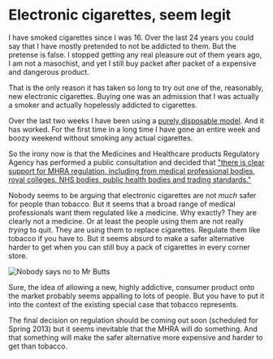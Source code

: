 Electronic cigarettes, seem legit
=================================

I have smoked cigarettes since I was 16. Over the last 24 years you could say 
that I have mostly pretended to not be addicted to them. But the pretense is 
false. I stopped getting any real pleasure out of them years ago, I am not a
masochist, and yet I still buy packet after packet of a expensive and
dangerous product.

That is the only reason it has taken so long to try out one of the, reasonably,
new electronic cigarettes. Buying one was an admission that I was actually a
smoker and actually hopelessly addicted to cigarettes. 

Over the last two weeks I have been using a [purely disposable model][0]. And it has 
worked. For the first time in a long time I have gone an entire week and boozy
weekend without smoking any actual cigarettes.

 [0]: http://www.totallywicked-eliquid.co.uk/products/disposables-and-cartomizer-kits-2/disposables/disposable-e-cig-products.html

So the irony now is that the Medicines and Healthcare products Regulatory Agency
has performed a public consultation and decided that ["there is clear support for
MHRA regulation, including from medical professional bodies, royal colleges, 
NHS bodies, public health bodies and trading standards."][1]

 [1]: http://www.mhra.gov.uk/home/groups/es-policy/documents/publication/con111573.pdf

Nobody seems to be arguing that electronic cigarettes are not *much* safer for
people than tobacco. But it seems that a broad range of medical professionals 
want them regulated like a medicine. Why exactly? They are clearly not a
medicine. Or at least the people using them are not really *trying* to quit. 
They are using them to replace cigarettes. Regulate them like tobacco if you
have to. But it seems absurd to make a safer alternative harder to get when you
can still buy a pack of cigarettes in every corner store. 

 ![Nobody says no to Mr Butts](http://www.interpretthis.org/static/images/the-origin-of-mr-butts.gif "Nobody says no to Mr Butts title")

Sure, the idea of allowing a new, highly addictive, consumer product onto the
market probably seems appalling to lots of people. But you have to put it into
the context of the existing special case that tobacco represents.

The final decision on regulation should be coming out soon (scheduled for 
Spring 2013) but it seems inevitable that the MHRA will do something. And that 
something will make the safer alternative more expensive and harder to get than
tobacco. 
